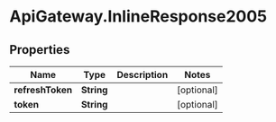 # ApiGateway.InlineResponse2005

## Properties
Name | Type | Description | Notes
------------ | ------------- | ------------- | -------------
**refreshToken** | **String** |  | [optional] 
**token** | **String** |  | [optional] 
